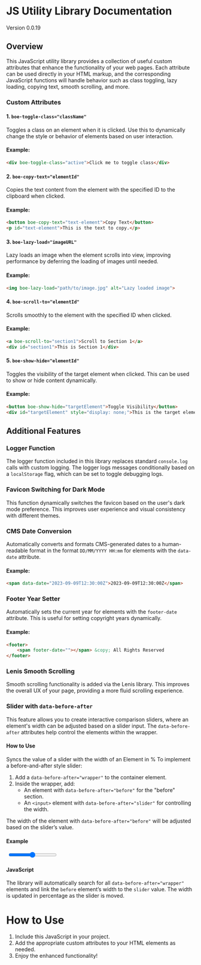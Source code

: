 
# JS Utility Library Documentation

Version 0.0.19

## Overview

This JavaScript utility library provides a collection of useful custom attributes that enhance the functionality of your web pages. Each attribute can be used directly in your HTML markup, and the corresponding JavaScript functions will handle behavior such as class toggling, lazy loading, copying text, smooth scrolling, and more.

### Custom Attributes

#### 1. `boe-toggle-class="className"`
Toggles a class on an element when it is clicked. Use this to dynamically change the style or behavior of elements based on user interaction.

#### Example:
```html
<div boe-toggle-class="active">Click me to toggle class</div>
```

#### 2. `boe-copy-text="elementId"`
Copies the text content from the element with the specified ID to the clipboard when clicked.

#### Example:
```html
<button boe-copy-text="text-element">Copy Text</button>
<p id="text-element">This is the text to copy.</p>
```

#### 3. `boe-lazy-load="imageURL"`
Lazy loads an image when the element scrolls into view, improving performance by deferring the loading of images until needed.

#### Example:
```html
<img boe-lazy-load="path/to/image.jpg" alt="Lazy loaded image">
```

#### 4. `boe-scroll-to="elementId"`
Scrolls smoothly to the element with the specified ID when clicked.

#### Example:
```html
<a boe-scroll-to="section1">Scroll to Section 1</a>
<div id="section1">This is Section 1</div>
```

#### 5. `boe-show-hide="elementId"`
Toggles the visibility of the target element when clicked. This can be used to show or hide content dynamically.

#### Example:
```html
<button boe-show-hide="targetElement">Toggle Visibility</button>
<div id="targetElement" style="display: none;">This is the target element.</div>
```

## Additional Features

### Logger Function
The logger function included in this library replaces standard `console.log` calls with custom logging. The logger logs messages conditionally based on a `localStorage` flag, which can be set to toggle debugging logs.

### Favicon Switching for Dark Mode
This function dynamically switches the favicon based on the user's dark mode preference. This improves user experience and visual consistency with different themes.

### CMS Date Conversion
Automatically converts and formats CMS-generated dates to a human-readable format in the format `DD/MM/YYYY HH:mm` for elements with the `data-date` attribute.

#### Example:
```html
<span data-date="2023-09-09T12:30:00Z">2023-09-09T12:30:00Z</span>
```

### Footer Year Setter
Automatically sets the current year for elements with the `footer-date` attribute. This is useful for setting copyright years dynamically.

#### Example:
```html
<footer>
    <span footer-date=""></span> &copy; All Rights Reserved
</footer>
```

### Lenis Smooth Scrolling
Smooth scrolling functionality is added via the Lenis library. This improves the overall UX of your page, providing a more fluid scrolling experience.


### Slider with `data-before-after`

This feature allows you to create interactive comparison sliders, where an element's width can be adjusted based on a slider input. The `data-before-after` attributes help control the elements within the wrapper.

#### How to Use

Syncs the value of a slider with the width of an Element in %
To implement a before-and-after style slider:

1. Add a `data-before-after="wrapper"` to the container element.
2. Inside the wrapper, add:
   - An element with `data-before-after="before"` for the "before" section.
   - An `<input>` element with `data-before-after="slider"` for controlling the width.

The width of the element with `data-before-after="before"` will be adjusted based on the slider’s value.

#### Example

<div data-before-after="wrapper">
    <img data-before-after="before" style="background-color: lightblue;" src="">
        <!-- Before content -->
    </img>
    <input type="range" data-before-after="slider" min="0" max="100" value="50">
</div>

#### JavaScript

The library will automatically search for all `data-before-after="wrapper"` elements and link the `before` element’s width to the `slider` value. The width is updated in percentage as the slider is moved.


# How to Use

1. Include this JavaScript in your project.
2. Add the appropriate custom attributes to your HTML elements as needed.
3. Enjoy the enhanced functionality!
